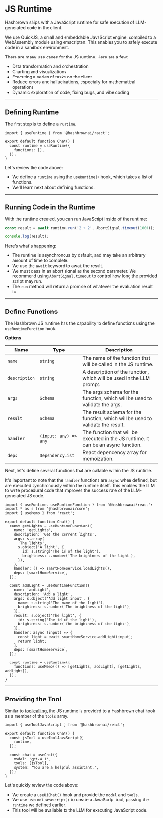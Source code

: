 # JS Runtime

Hashbrown ships with a JavaScript runtime for safe execution of LLM-generated code in the client.

We use [QuickJS](https://bellard.org/quickjs/), a small and embeddable JavaScript engine, compiled to a WebAssembly module using emscripten. This enables you to safely execute code in a sandbox environment.

There are many use cases for the JS runtime. Here are a few:

- Data transformation and orchestration
- Charting and visualizations
- Executing a series of tasks on the client
- Reduce errors and hallucinations, especially for mathematical operations
- Dynamic exploration of code, fixing bugs, and vibe coding

---

## Defining Runtime

The first step is to define a `runtime`.

<www-code-example header="runtime.tsx">

```tsx
import { useRuntime } from '@hashbrownai/react';

export default function Chat() {
  const runtime = useRuntime({
    functions: [],
  });
}
```

</www-code-example>

Let's review the code above:

- We define a `runtime` using the `useRuntime()` hook, which takes a list of functions.
- We'll learn next about defining functions.

---

## Running Code in the Runtime

With the runtime created, you can run JavaScript inside of the runtime:

```ts
const result = await runtime.run('2 + 2', AbortSignal.timeout(1000));

console.log(result);
```

Here's what's happening:

- The runtime is asynchronous by default, and may take an arbitrary amount of time to complete.
- We use the `await` keyword to await the result.
- We must pass in an abort signal as the second parameter. We recommend using `AbortSignal.timeout` to control how long the provided script may run.
- The `run` method will return a promise of whatever the evaluation result is.

---

## Define Functions

The Hashbrown JS runtime has the capability to define functions using the `useRuntimeFunction` hook.

**Options**

| Name          | Type                  | Description                                                                        |
| ------------- | --------------------- | ---------------------------------------------------------------------------------- |
| `name`        | `string`              | The name of the function that will be called in the JS runtime.                    |
| `description` | `string`              | A description of the function, which will be used in the LLM prompt.               |
| `args`        | `Schema`              | The args schema for the function, which will be used to validate the args.         |
| `result`      | `Schema`              | The result schema for the function, which will be used to validate the result.     |
| `handler`     | `(input: any) => any` | The function that will be executed in the JS runtime. It can be an async function. |
| `deps`        | `DependencyList`      | React dependency array for memoization.                                            |

Next, let's define several functions that are callable within the JS runtime.

It's important to note that the `handler` functions are `async` when defined, but are executed synchronously within the runtime itself. This enables the LLM to write procedural code that improves the success rate of the LLM-generated JS code.

<www-code-example header="runtime.tsx">

```tsx
import { useRuntime, useRuntimeFunction } from '@hashbrownai/react';
import * as s from '@hashbrownai/core';
import { useMemo } from 'react';

export default function Chat() {
  const getLights = useRuntimeFunction({
    name: 'getLights',
    description: 'Get the current lights',
    args: s.array(
      'The lights',
      s.object('A light', {
        id: s.string('The id of the light'),
        brightness: s.number('The brightness of the light'),
      }),
    ),
    handler: () => smartHomeService.loadLights(),
    deps: [smartHomeService],
  });

  const addLight = useRuntimeFunction({
    name: 'addLight',
    description: 'Add a light',
    args: s.object('Add light input', {
      name: s.string('The name of the light'),
      brightness: s.number('The brightness of the light'),
    }),
    result: s.object('The light', {
      id: s.string('The id of the light'),
      brightness: s.number('The brightness of the light'),
    }),
    handler: async (input) => {
      const light = await smartHomeService.addLight(input);
      return light;
    },
    deps: [smartHomeService],
  });

  const runtime = useRuntime({
    functions: useMemo(() => [getLights, addLight], [getLights, addLight]),
  });
}
```

</www-code-example>

---

## Providing the Tool

Similar to [tool calling](/docs/react/concept/functions), the JS runtime is provided to a Hashbrown chat hook as a member of the `tools` array.

<www-code-example header="chat.tsx">

```tsx
import { useToolJavaScript } from '@hashbrownai/react';

export default function Chat() {
  const jsTool = useToolJavaScript({
    runtime,
  });

  const chat = useChat({
    model: 'gpt-4.1',
    tools: [jsTool],
    system: 'You are a helpful assistant.',
  });
}
```

</www-code-example>

Let's quickly review the code above:

- We create a `useUiChat()` hook and provide the `model` and `tools`.
- We use `useToolJavaScript()` to create a JavaScript tool, passing the `runtime` we defined earlier.
- This tool will be available to the LLM for executing JavaScript code.
